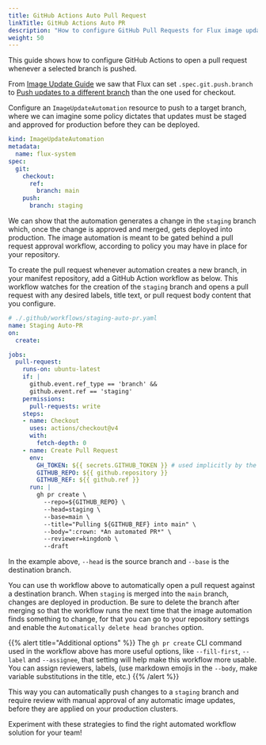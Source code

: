 ```yaml
---
title: GitHub Actions Auto Pull Request
linkTitle: GitHub Actions Auto PR
description: "How to configure GitHub Pull Requests for Flux image updates."
weight: 50
---
```


This guide shows how to configure GitHub Actions to open a pull request whenever a selected branch is pushed.

From [Image Update Guide] we saw that Flux can set `.spec.git.push.branch` to [Push updates to a different branch] than the one used for checkout.

Configure an `ImageUpdateAutomation` resource to push to a target branch, where we can imagine some policy dictates that updates must be staged and approved for production before they can be deployed.

```yaml
kind: ImageUpdateAutomation
metadata:
  name: flux-system
spec:
  git:
    checkout:
      ref:
        branch: main
    push:
      branch: staging
```

We can show that the automation generates a change in the `staging` branch which, once the change is approved and merged, gets deployed into production. The image automation is meant to be gated behind a pull request approval workflow, according to policy you may have in place for your repository.

To create the pull request whenever automation creates a new branch, in your manifest repository, add a GitHub Action workflow as below. This workflow watches for the creation of the `staging` branch and opens a pull request with any desired labels, title text, or pull request body content that you configure.

```yaml
# ./.github/workflows/staging-auto-pr.yaml
name: Staging Auto-PR
on:
  create:

jobs:
  pull-request:
    runs-on: ubuntu-latest
    if: |
      github.event.ref_type == 'branch' &&
      github.event.ref == 'staging'
    permissions:
      pull-requests: write
    steps:
    - name: Checkout
      uses: actions/checkout@v4
      with:
        fetch-depth: 0
    - name: Create Pull Request
      env:
        GH_TOKEN: ${{ secrets.GITHUB_TOKEN }} # used implicitly by the gh CLI to authenticate with GitHub
        GITHUB_REPO: ${{ github.repository }}
        GITHUB_REF: ${{ github.ref }}
      run: |
        gh pr create \
          --repo=${GITHUB_REPO} \
          --head=staging \
          --base=main \
          --title="Pulling ${GITHUB_REF} into main" \
          --body=":crown: *An automated PR*" \
          --reviewer=kingdonb \
          --draft
```

In the example above, `--head` is the source branch and `--base` is the destination branch.

You can use th workflow above to automatically open a pull request against a destination branch. When `staging` is merged into the `main` branch, changes are deployed in production. Be sure to delete the branch after merging so that the workflow runs the next time that the image automation finds something to change, for that you can go to your
repository settings and enable the `Automatically delete head branches` option.

{{% alert title="Additional options" %}}
The `gh pr create` CLI command used in the workflow above has more useful options, like `--fill-first`, `--label` and `--assignee`, that setting will help make this workflow more usable. You can assign reviewers, labels, (use markdown emojis in the `--body`, make variable substitutions in the title, etc.)
{{% /alert %}}

This way you can automatically push changes to a `staging` branch and require review with manual approval of any automatic image updates, before they are applied on your production clusters.

Experiment with these strategies to find the right automated workflow solution for your team!

[Image Update Guide]: /flux/guides/image-update/
[Push updates to a different branch]: /flux/guides/image-update/#push-updates-to-a-different-branch
